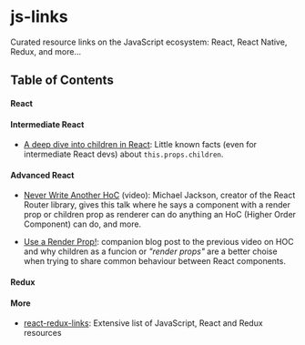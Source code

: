 # js-links
Curated resource links on the JavaScript ecosystem: React, React Native, Redux, and more...

## Table of Contents

#### React

#### Intermediate React

- [A deep dive into children in React](http://mxstbr.blog/2017/02/react-children-deepdive/): Little known facts (even for intermediate React devs) about `this.props.children`.

#### Advanced React

- [Never Write Another HoC](https://www.youtube.com/watch?v=BcVAq3YFiuc) (video): Michael Jackson, creator of the React Router library, gives this talk where he says a component with a render prop or children prop as renderer can do anything an HoC (Higher Order Component) can do, and more.

- [Use a Render Prop!](https://cdb.reacttraining.com/use-a-render-prop-50de598f11ce): companion blog post to the previous video on HOC and why children as a funcion or _"render props"_ are a better choise when trying to share common behaviour between React components.

#### Redux

#### More

- [react-redux-links](https://github.com/markerikson/react-redux-links): Extensive list of JavaScript, React and Redux resources
